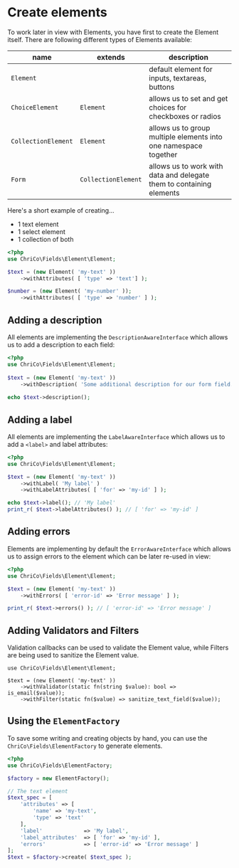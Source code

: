 # Create elements
To work later in view with Elements, you have first to create the Element itself. There are following different types of Elements available:


| name                | extends             | description                                                          |
|---------------------|---------------------|----------------------------------------------------------------------|
| `Element`           |                     | default element for inputs, textareas, buttons                       |
| `ChoiceElement`     | `Element`           | allows us to set and get choices for checkboxes or radios            |
| `CollectionElement` | `Element`           | allows us to group multiple elements into one namespace together     |
| `Form`              | `CollectionElement` | allows us to work with data and delegate them to containing elements |

Here's a short example of creating...

- 1 text element
- 1 select element
- 1 collection of both

```php
<?php
use ChriCo\Fields\Element\Element;

$text = (new Element( 'my-text' ))
	->withAttributes( [ 'type' => 'text'] );

$number = (new Element( 'my-number' ));
	->withAttributes( [ 'type' => 'number' ] );
```

## Adding a description
All elements are implementing the `DescriptionAwareInterface` which allows us to add a description to each field:
 
```php
<?php
use ChriCo\Fields\Element\Element;
 
$text = (new Element( 'my-text' ))
	->withDescription( 'Some additional description for our form field.' );
  
echo $text->description(); 
```
 
 
## Adding a label
All elements are implementing the `LabelAwareInterface` which allows us to add a `<label>` and label attributes:

```php
<?php
use ChriCo\Fields\Element\Element;

$text = (new Element( 'my-text' ))
	->withLabel( 'My label' )
	->withLabelAttributes( [ 'for' => 'my-id' ] );

echo $text->label(); // 'My label'
print_r( $text->labelAttributes() ); // [ 'for' => 'my-id' ] 
```

## Adding errors
Elements are implementing by default the `ErrorAwareInterface` which allows us to assign errors to the element which can be later re-used in view:

```php
<?php
use ChriCo\Fields\Element\Element;

$text = (new Element( 'my-text' ))
	->withErrors( [ 'error-id' => 'Error message' ] );

print_r( $text->errors() ); // [ 'error-id' => 'Error message' ]
```

## Adding Validators and Filters
Validation callbacks can be used to validate the Element value, while Filters are being used to sanitize the Element value.

```
use ChriCo\Fields\Element\Element;

$text = (new Element( 'my-text' ))
    ->withValidator(static fn(string $value): bool => is_email($value));
	->withFilter(static fn($value) => sanitize_text_field($value));
```

## Using the `ElementFactory`
To save some writing and creating objects by hand, you can use the `ChriCo\Fields\ElementFactory` to generate elements.

```php
<?php
use ChriCo\Fields\ElementFactory;

$factory = new ElementFactory(); 

// The text element
$text_spec = [
	'attributes' => [
		'name' => 'my-text',
		'type' => 'text'
	],
	'label'             => 'My label',
	'label_attributes'  => [ 'for' => 'my-id' ],
	'errors'            => [ 'error-id' => 'Error message' ]
];
$text = $factory->create( $text_spec );
```